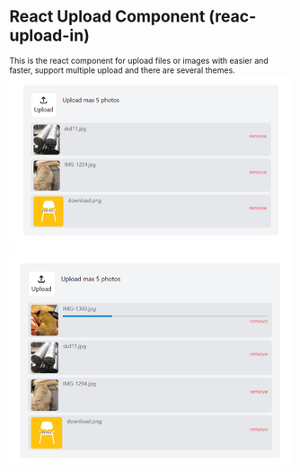 # React Upload Component (reac-upload-in)
This is the react component for upload files or images with easier and faster, support multiple upload and there are several themes.
![Screenshoot](/public/sc1.png)
![Screenshoot](/public/sc2.png)
